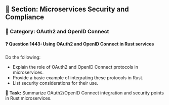 ## 📘 Section: Microservices Security and Compliance
### 🔹 Category: OAuth2 and OpenID Connect
#### ❓ Question 1443: Using OAuth2 and OpenID Connect in Rust services

Do the following:

- Explain the role of OAuth2 and OpenID Connect protocols in microservices.
- Provide a basic example of integrating these protocols in Rust.
- List security considerations for their use.

🔧 **Task:** Summarize OAuth2/OpenID Connect integration and security points in Rust microservices.
